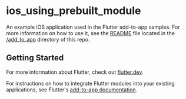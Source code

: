 # ios_using_prebuilt_module

An example iOS application used in the Flutter add-to-app samples. For more
information on how to use it, see the [README](../README.md) file located in the
[/add_to_app](/add_to_app) directory of this repo.

## Getting Started

For more information about Flutter, check out
[flutter.dev](https://flutter.dev).

For instructions on how to integrate Flutter modules into your existing
applications, see Flutter's
[add-to-app documentation](https://flutter.dev/docs/development/add-to-app).
